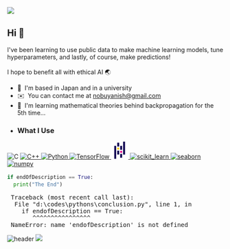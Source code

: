 <img src="https://capsule-render.vercel.app/api?type=waving&color=add8e6&height=200&section=header&text=Nobuya%20Nishio&fontSize=90&fontColor=102c35" />

 Hi 👋 
------------------------------------

I've been learning to use public data to make machine learning models, tune hyperparameters, and lastly, of course, make predictions!
<br></br>
I hope to benefit all with ethical AI &#127759;


*   &#128510;  I'm based in Japan and in a university
*   ✉️  You can contact me at [nobuyanish@gmail.com](mailto:nobuyanish@gmail.com)
*   🧠  I'm learning mathematical theories behind backpropagation for the 5th time...
*   ### What I Use
<p align="left">
  <a>
   <img src="https://raw.githubusercontent.com/danielcranney/readme-generator/main/public/icons/skills/c-colored.svg" width="36" height="36" alt="C" />
  </a>
  <a href="https://isocpp.org/" target="_blank" rel="noreferrer">
   <img src="https://raw.githubusercontent.com/danielcranney/readme-generator/main/public/icons/skills/cplusplus-colored.svg" width="36" height="36" alt="C++" />
  </a>
  <a href="https://www.python.org/" target="_blank" rel="noreferrer">
   <img src="https://raw.githubusercontent.com/danielcranney/readme-generator/main/public/icons/skills/python-colored.svg" width="36" height="36" alt="Python" />
  </a>
  <a href="https://isocpp.org/" target="_blank" rel="noreferrer">
   <img src="https://raw.githubusercontent.com/danielcranney/readme-generator/main/public/icons/skills/tensorflow-colored.svg" width="36" height="36" alt="TensorFlow" />
  </a>
   <a href="https://www.tensorflow.org/" target="_blank" rel="noreferrer">
    <img src="https://raw.githubusercontent.com/devicons/devicon/2ae2a900d2f041da66e950e4d48052658d850630/icons/pandas/pandas-original.svg" alt="pandas" width="40" height="40"/>
   </a>
   <a href="https://scikit-learn.org/stable/" target="_blank" rel="noreferrer">
    <img src="https://upload.wikimedia.org/wikipedia/commons/0/05/Scikit_learn_logo_small.svg" alt="scikit_learn" width="40" height="40"/>
   </a>
   <a href="https://seaborn.pydata.org/" target="_blank" rel="noreferrer">
    <img src="https://seaborn.pydata.org/_images/logo-mark-lightbg.svg" alt="seaborn" width="40" height="40"/>
   </a>
   <a href="https://numpy.org/" target="_blank" rel="noreferrer">
    <img src="https://numpy.org/images/logo.svg" alt="numpy" width="40" height="40"/>
   </a>
</p>

```python
if endOfDescription == True:
  print("The End")
```
<pre>
 Traceback (most recent call last):
  File "d:\codes\pythons\conclusion.py", line 1, in <module>
    if endofDescription == True:
       ^^^^^^^^^^^^^^^^
 NameError: name 'endofDescription' is not defined
</pre>

![header](https://capsule-render.vercel.app/api?type=slice&color=add8e6&height=200&section=header&fontSize=90&rotate=90)
<img src="https://capsule-render.vercel.app/api?type=slice&color=add8e6&height=200&section=header&fontSize=90&rotate=90"/>
